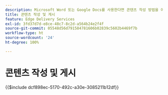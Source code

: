 ```yaml
---
description: Microsoft Word 또는 Google Docs를 사용한다면 콘텐츠 작성 방법을 이미 알고 있는 것입니다.
title: 콘텐츠 작성 및 게시
feature: Edge Delivery Services
exl-id: 3fd37d7d-e8ce-48c7-8c2d-a564b24e2f4f
source-git-commit: 05548d56d791584781606b02839c5602b4469f7b
workflow-type: ht
source-wordcount: '24'
ht-degree: 100%

---
```


# 콘텐츠 작성 및 게시

{{$include dcf898ec-5170-492c-a30e-3085211b12df}}
